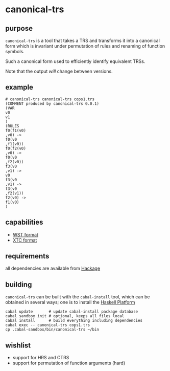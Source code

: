 # canonical-trs

## purpose

`canonical-trs` is a tool that takes a TRS and transforms it into a
canonical form which is invariant under permutation of rules and
renaming of function symbols.

Such a canonical form used to efficiently identify equivalent TRSs.

Note that the output *will* change between versions.

## example

```
# canonical-trs canonical-trs cops1.trs
(COMMENT produced by canonical-trs 0.0.1)
(VAR
v0
v1
)
(RULES
f0(f1(v0)
,v0) ->
f0(v0
,f1(v0))
f0(f2(v0)
,v0) ->
f0(v0
,f2(v0))
f3(v0
,v1) ->
v0
f3(v0
,v1) ->
f3(v0
,f2(v1))
f2(v0) ->
f1(v0)
)

```

## capabilities

* [WST format](https://www.lri.fr/~marche/tpdb/format.html)
* [XTC format](http://termination-portal.org/wiki/TPDB_XML_Format)

## requirements

all dependencies are available from [Hackage](http://hackage.haskell.org/)

## building

`canonical-trs` can be built with the `cabal-install` tool,
which can be obtained in several ways; one is to install the
[Haskell Platform](https://www.haskell.org/platform/)

```
cabal update       # update cabal-install package database
cabal sandbox init # optional, keeps all files local
cabal install      # build everything including dependencies
cabal exec -- canonical-trs cops1.trs
cp .cabal-sandbox/bin/canonical-trs ~/bin
```

## wishlist

* support for HRS and CTRS
* support for permutation of function arguments (hard)
